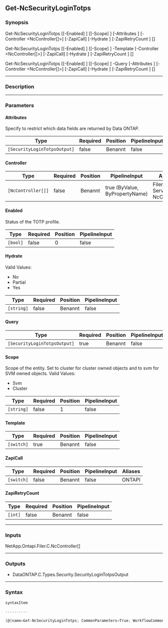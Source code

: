 Get-NcSecurityLoginTotps
------------------------

### Synopsis

Get-NcSecurityLoginTotps [[-Enabled] <bool>] [[-Scope] <string>] [-Attributes <SecurityLoginTotpsOutput>] [-Controller <NcController[]>] [-ZapiCall] [-Hydrate <string>] [-ZapiRetryCount <int>] [<CommonParameters>]

Get-NcSecurityLoginTotps [[-Enabled] <bool>] [[-Scope] <string>] -Template [-Controller <NcController[]>] [-ZapiCall] [-Hydrate <string>] [-ZapiRetryCount <int>] [<CommonParameters>]

Get-NcSecurityLoginTotps [[-Enabled] <bool>] [[-Scope] <string>] -Query <SecurityLoginTotpsOutput> [-Attributes <SecurityLoginTotpsOutput>] [-Controller <NcController[]>] [-ZapiCall] [-Hydrate <string>] [-ZapiRetryCount <int>] [<CommonParameters>]

---

### Description

---

### Parameters
#### **Attributes**
Specify to restrict which data fields are returned by Data ONTAP.

|Type                        |Required|Position|PipelineInput|
|----------------------------|--------|--------|-------------|
|`[SecurityLoginTotpsOutput]`|false   |Benannt |false        |

#### **Controller**

|Type              |Required|Position|PipelineInput                 |Aliases                          |
|------------------|--------|--------|------------------------------|---------------------------------|
|`[NcController[]]`|false   |Benannt |true (ByValue, ByPropertyName)|Filer<br/>Server<br/>NcController|

#### **Enabled**
Status of the TOTP profile.

|Type    |Required|Position|PipelineInput|
|--------|--------|--------|-------------|
|`[bool]`|false   |0       |false        |

#### **Hydrate**

Valid Values:

* No
* Partial
* Yes

|Type      |Required|Position|PipelineInput|
|----------|--------|--------|-------------|
|`[string]`|false   |Benannt |false        |

#### **Query**

|Type                        |Required|Position|PipelineInput|
|----------------------------|--------|--------|-------------|
|`[SecurityLoginTotpsOutput]`|true    |Benannt |false        |

#### **Scope**
Scope of the entity. Set to cluster for cluster owned objects and to svm for SVM owned objects.
Valid Values:

* Svm
* Cluster

|Type      |Required|Position|PipelineInput|
|----------|--------|--------|-------------|
|`[string]`|false   |1       |false        |

#### **Template**

|Type      |Required|Position|PipelineInput|
|----------|--------|--------|-------------|
|`[switch]`|true    |Benannt |false        |

#### **ZapiCall**

|Type      |Required|Position|PipelineInput|Aliases|
|----------|--------|--------|-------------|-------|
|`[switch]`|false   |Benannt |false        |ONTAPI |

#### **ZapiRetryCount**

|Type   |Required|Position|PipelineInput|
|-------|--------|--------|-------------|
|`[int]`|false   |Benannt |false        |

---

### Inputs
NetApp.Ontapi.Filer.C.NcController[]

---

### Outputs
* DataONTAP.C.Types.Security.SecurityLoginTotpsOutput

---

### Syntax
```PowerShell
syntaxItem                                                                                                                                                                                      
```
```PowerShell
----------                                                                                                                                                                                      
```
```PowerShell
{@{name=Get-NcSecurityLoginTotps; CommonParameters=True; WorkflowCommonParameters=False; parameter=System.Object[]}, @{name=Get-NcSecurityLoginTotps; CommonParameters=True; WorkflowCommonPa...
```
